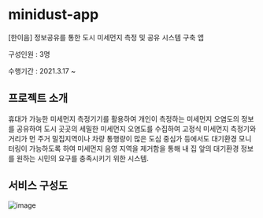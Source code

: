 # minidust-app
[한이음] 정보공유를 통한 도시 미세먼지 측정 및 공유 시스템 구축 앱

구성인원 : 3명

수행기간 : 2021.3.17 ~

## 프로젝트 소개 
휴대가 가능한 미세먼지 측정기기를 활용하여 개인이 측정하는 미세먼지 오염도의 정보를 공유하여 도시 곳곳의 세밀한 미세먼지 오염도를 수집하여 고정식 미세먼지 측정기와 거리가 먼 주거 밀집지역이나 차량 통행량이 많은 도심 중심가 등에서도 대기환경 모니터링이 가능하도록 하여 미세먼지 음영 지역을 제거함을 통해 내 집 앞의 대기환경 정보를 원하는 시민의 요구를 충족시키기 위한 시스템.

## 서비스 구성도
![image](https://user-images.githubusercontent.com/46432606/140563115-ecbd87a9-f842-48db-93f8-457534ae0456.png)
